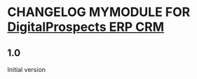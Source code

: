 # CHANGELOG MYMODULE FOR [DigitalProspects ERP CRM](https://www.DigitalProspects.org)

## 1.0

Initial version

